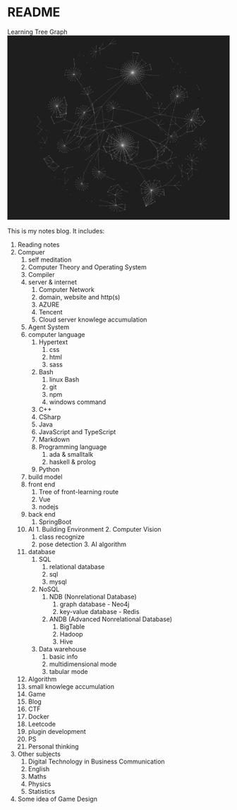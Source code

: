 # README

Learning Tree Graph
![](2022-12-09-01-59-01.png)

This is my notes blog. It includes:

1. Reading notes
2. Compuer
    1. self meditation
    2. Computer Theory and Operating System
    3. Compiler
    4. server & internet
       1. Computer Network
       2. domain, website and http(s)
       3. AZURE
       4. Tencent
       5. Cloud server knowlege accumulation
    5. Agent System
    6. computer language
        1. Hypertext
           1. css
           2. html
           3. sass
        2. Bash
           1. linux Bash
           2. git
           3. npm
           4. windows command
        3. C++
        4. CSharp
        5. Java
        6. JavaScript and TypeScript
        7. Markdown
        8. Programming language
           1. ada & smalltalk
           2. haskell & prolog
        9. Python
    7. build model
    8. front end
       1. Tree of front-learning route
       2. Vue
       3. nodejs
    9. back end
       1. SpringBoot
    10. AI
       1. Building Environment
       2. Computer Vision
          1. class recognize
          2. pose detection
       3. AI algorithm
    11. database
        1.  SQL
            1.  relational database
            2.  sql
            3.  mysql
        2.  NoSQL
            1.  NDB (Nonrelational Database)
                1.  graph database - Neo4j
                2.  key-value database - Redis
            2.  ANDB (Advanced Nonrelational Database)
                1.  BigTable
                2.  Hadoop
                3.  Hive
        3.  Data warehouse
            1.  basic info
            2.  multidimensional mode
            3.  tabular mode
    12. Algorithm
    13. small knowlege accumulation
    14. Game
    15. Blog
    16. CTF
    17. Docker
    18. Leetcode
    19. plugin development
    20. PS
    21. Personal thinking
3.  Other subjects
    1.  Digital Technology in Business Communication
    2.  English
    3.  Maths
    4.  Physics
    5.  Statistics
4. Some idea of Game Design